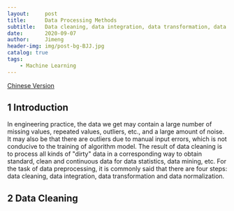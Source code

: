 ```yaml
---
layout:     post
title:      Data Processing Methods
subtitle:   Data cleaning, data integration, data transformation, data normalization
date:       2020-09-07
author:     Jimeng
header-img: img/post-bg-BJJ.jpg
catalog: true
tags:
    - Machine Learning
---
```


	
[Chinese Version](https://zhuanlan.zhihu.com/p/180568816)


## 1 Introduction
In engineering practice, the data we get may contain a large number of missing values, repeated values, outliers, etc., and a large amount of noise. It may also be that there are outliers due to manual input errors, which is not conducive to the training of algorithm model. The result of data cleaning is to process all kinds of "dirty" data in a corresponding way to obtain standard, clean and continuous data for data statistics, data mining, etc. For the task of data preprocessing, it is commonly said that there are four steps: data cleaning, data integration, data transformation and data normalization.


## 2 Data Cleaning



